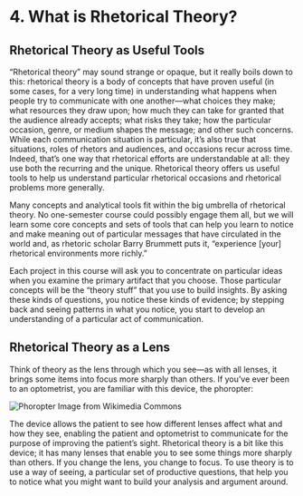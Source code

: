 # 4. What is Rhetorical Theory?

## Rhetorical Theory as Useful Tools
“Rhetorical theory” may sound strange or opaque, but it really boils down to this: rhetorical theory is a body of concepts that have proven useful (in some cases, for a very long time) in understanding what happens when people try to communicate with one another—what choices they make; what resources they draw upon; how much they can take for granted that the audience already accepts; what risks they take; how the particular occasion, genre, or medium shapes the message; and other such concerns. While each communication situation is particular, it’s also true that situations, roles of rhetors and audiences, and occasions recur across time. Indeed, that’s one way that rhetorical efforts are understandable at all: they use both the recurring and the unique. Rhetorical theory offers us useful tools to help us understand particular rhetorical occasions and rhetorical problems more generally.

Many concepts and analytical tools fit within the big umbrella of rhetorical theory. No one-semester course could possibly engage them all, but we will learn some core concepts and sets of tools that can help you learn to notice and make meaning out of particular messages that have circulated in the world and, as rhetoric scholar Barry Brummett puts it, “experience [your] rhetorical environments more richly.”

Each project in this course will ask you to concentrate on particular ideas when you examine the primary artifact that you choose. Those particular concepts will be the “theory stuff” that you use to build insights. By asking these kinds of questions, you notice these kinds of evidence; by stepping back and seeing patterns in what you notice, you start to develop an understanding of a particular act of communication.

## Rhetorical Theory as a Lens
Think of theory as the lens through which you see—as with all lenses, it brings some items into focus more sharply than others. If you’ve ever been to an optometrist, you are familiar with this device, the phoropter:

![Phoropter Image from Wikimedia Commons](https://github.com/user-attachments/assets/ade63023-4ceb-48f2-b082-c9c63ce0273f)


The device allows the patient to see how different lenses affect what and how they see, enabling the patient and optometrist to communicate for the purpose of improving the patient’s sight. Rhetorical theory is a bit like this device; it has many lenses that enable you to see some things more sharply than others. If you change the lens, you change to focus. To use theory is to use a way of seeing, a particular set of productive questions, that help you to notice what you might want to build your analysis and argument around.
